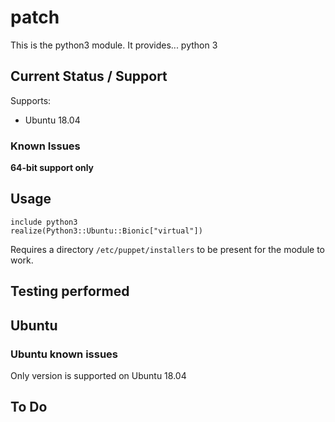 # patch #

This is the python3 module. It provides... python 3

## Current Status / Support
Supports:
* Ubuntu 18.04

### Known Issues
**64-bit support only**  

## Usage
```
include python3
realize(Python3::Ubuntu::Bionic["virtual"])
```
Requires a directory `/etc/puppet/installers` to be present for the module to work.

## Testing performed

## Ubuntu
### <a name="Ubuntu_known_issues">Ubuntu known issues</a>
Only version  is supported on Ubuntu 18.04

## To Do